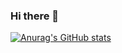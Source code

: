 ### Hi there 👋

[![Anurag's GitHub stats](https://github-readme-stats.vercel.app/api?username=git-Amarjeet)](https://github.com/git-Amarjeet/github-readme-stats)

<!--
**git-Amarjeet/git-Amarjeet** is a ✨ _special_ ✨ repository because its `README.md` (this file) appears on your GitHub profile.

Here are some ideas to get you started:

- 🔭 I’m currently working on ...
- 🌱 I’m currently learning ...
- 👯 I’m looking to collaborate on ...
- 🤔 I’m looking for help with ...
- 💬 Ask me about ...
- 📫 How to reach me: ...
- 😄 Pronouns: ...
- ⚡ Fun fact: ...
-->
